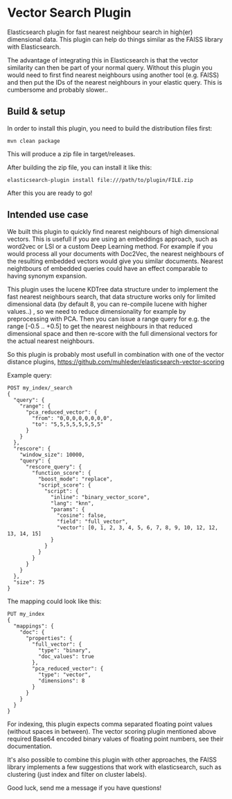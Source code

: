 # Vector Search Plugin

Elasticsearch plugin for fast nearest neighbour search in high(er) dimensional data. This plugin can help do things
similar as the FAISS library with Elasticsearch.

The advantage of integrating this in Elasticsearch is that the vector similarity can then be part of your normal
query. Without this plugin you would need to first find nearest neighbours using another tool (e.g. FAISS) and then
put the IDs of the nearest neighbours in your elastic query. This is cumbersome and probably slower..

## Build & setup

In order to install this plugin, you need to build the distribution files first:

```
mvn clean package
```

This will produce a zip file in target/releases.

After building the zip file, you can install it like this:

```
elasticsearch-plugin install file:///path/to/plugin/FILE.zip
```

After this you are ready to go!


## Intended use case

We built this plugin to quickly find nearest neighbours of high dimensional vectors. This is usefull if you are using
an embeddings approach, such as word2vec or LSI or a custom Deep Learning method. For example if you would process all
your documents with Doc2Vec, the nearest neighbours of the resulting embedded vectors would give you similar documents.
Nearest neightbours of embedded queries could have an effect comparable to having synonym expansion.

This plugin uses the lucene KDTree data structure under to implement the fast nearest neighbours search, that data
structure works only for limited dimensional data (by default 8, you can re-compile lucene with higher values..) , so
we need to reduce dimensionality for example by preprocessing with PCA. Then you can issue a range query for e.g. the
range [-0.5 .. +0.5] to get the nearest neighbours in that reduced dimensional space and then re-score with the full
dimensional vectors for the actual nearest neighbours.

So this plugin is probably most usefull in combination with one of the vector distance plugins, https://github.com/muhleder/elasticsearch-vector-scoring

Example query:

```
POST my_index/_search
{
  "query": {
    "range": {
      "pca_reduced_vector": {
        "from": "0,0,0,0,0,0,0,0",
        "to": "5,5,5,5,5,5,5,5"
      }
    }
  },
  "rescore": {
    "window_size": 10000,
    "query": {
      "rescore_query": {
        "function_score": {
          "boost_mode": "replace",
          "script_score": {
            "script": {
              "inline": "binary_vector_score",
              "lang": "knn",
              "params": {
                "cosine": false,
                "field": "full_vector",
                "vector": [0, 1, 2, 3, 4, 5, 6, 7, 8, 9, 10, 12, 12, 13, 14, 15]
              }
            }
          }
        }
      }
    }
  },
  "size": 75
}
```

The mapping could look like this:

```
PUT my_index
{
  "mappings": {
    "doc": {
      "properties": {
        "full_vector": {
          "type": "binary",
          "doc_values": true
        },
        "pca_reduced_vector": {
          "type": "vector",
          "dimensions": 8
        }
      }
    }
  }
}
```

For indexing, this plugin expects comma separated floating point values (without spaces in between). The vector scoring
plugin mentioned above required Base64 encoded binary values of floating point numbers, see their documentation.

It's also possible to combine this plugin with other approaches, the FAISS library implements a few suggestions that
work with elasticsearch, such as clustering (just index and filter on cluster labels).

Good luck, send me a message if you have questions!
